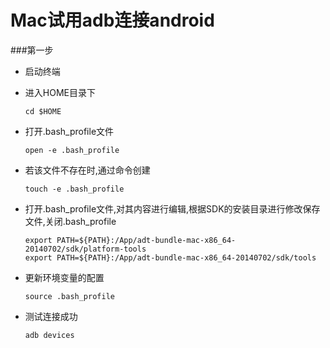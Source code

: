 # Mac试用adb连接android

###第一步
* 启动终端
* 进入HOME目录下

  ```
  cd $HOME
  ```
* 打开.bash_profile文件

  ```
  open -e .bash_profile
  ```
* 若该文件不存在时,通过命令创建

  ```
  touch -e .bash_profile
  ```
* 打开.bash_profile文件,对其内容进行编辑,根据SDK的安装目录进行修改保存文件,关闭.bash_profile

  ```
  export PATH=${PATH}:/App/adt-bundle-mac-x86_64-20140702/sdk/platform-tools
  export PATH=${PATH}:/App/adt-bundle-mac-x86_64-20140702/sdk/tools
  ```
* 更新环境变量的配置

  ```
  source .bash_profile
  ```

* 测试连接成功
  	
  ```
  adb devices
  ```
